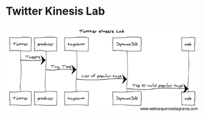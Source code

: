 # Twitter Kinesis Lab

<!--
title Twitter Kinesis Lab

Twitter->producer: Tweets
producer->tagcount: Tag, Time
tagcount->DynamoDB: List of popular tags
DynamoDB->web: Top 10 valid popular tags
-->
![Architecture](architecture.png)
